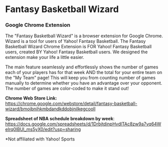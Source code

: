 Fantasy Basketball Wizard
======

### Google Chrome Extension
The "Fantasy Basketball Wizard" is a browser extension for Google Chrome. Wizard is a tool for users of Yahoo! Fantasy Basketball. 
The Fantasy Basketball Wizard Chrome Extension is FOR Yahoo! Fantasy Basketball users, created BY Yahoo! Fantasy Basketball users. We designed the extension make your life a little easier. 

The main feature seamlessly and effortlessly shows the number of games each of your players has for that week AND the total for your entire team on the "My Team" page! This will keep you from counting number of games manually to determine whether you have an advantage over your opponent. The number of games are color-coded to make it stand out!


**Chrome Web Store Link:** https://chrome.google.com/webstore/detail/fantasy-basketball-wizard/bmojbnihkmbdandkddobjnilkegcooll


**Spreadsheet of NBA schedule breakdown by week**:
https://docs.google.com/spreadsheets/d/1DrbjtdinpHvdlTAc8zw9a7vq64WeIrq0lBUl_ms5yX0/edit?usp=sharing


*Not affiliated with Yahoo! Sports
